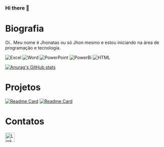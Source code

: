 ### Hi there 👋

# Biografia

Oi.. Meu nome é Jhonatas ou só Jhon mesmo e estou iniciando na área de programação e tecnologia. 

![Excel](https://img.shields.io/badge/Microsoft_Excel-217346?style=for-the-badge&logo=microsoft-excel&logoColor=white)
![Word](https://img.shields.io/badge/Microsoft_Word-2B579A?style=for-the-badge&logo=microsoft-word&logoColor=white)
![PowerPoint](https://img.shields.io/badge/Microsoft_PowerPoint-B7472A?style=for-the-badge&logo=microsoft-powerpoint&logoColor=white)
![PowerBi](https://img.shields.io/badge/PowerBI-F2C811?style=for-the-badge&logo=Power%20BI&logoColor=white)
![HTML](https://img.shields.io/badge/HTML5-E34F26?style=for-the-badge&logo=html5&logoColor=white)

[![Anurag's GitHub stats](https://github-readme-stats.vercel.app/api?username=JhonGb26&theme=radical)](https://github.com/anuraghazra/github-readme-stats)

# Projetos

[![Readme Card](https://github-readme-stats.vercel.app/api/pin/?username=JhonGb26&repo=devweekgit.github.io)](https://github.com/anuraghazra/github-readme-stats)
[![Readme Card](https://github-readme-stats.vercel.app/api/pin/?username=JhonGb26&repo=Html.github.io)](https://github.com/anuraghazra/github-readme-stats)

# Contatos

 [<img scr="https://img.shields.io/badge/LinkedIn-0077B5?style=for-the-badge&logo=linkedin&logoColor=white" alt="Linkedin" height="30">](https://www.linkedin.com/mwlite/in/jhonatas-nascimento-a9383a252)

